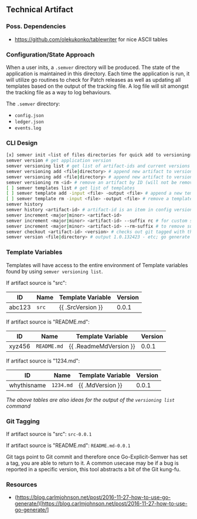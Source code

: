 ## Technical Artifact

### Poss. Dependencies

- https://github.com/olekukonko/tablewriter for nice ASCII tables

### Configuration/State Approach

When a user inits, a `.semver` directory will be produced. The state of the application is maintained in this directory. Each time the application is run, it will utilize go routines to check for Patch releases as well as updating all templates based on the output of the tracking file. A log file will sit amongst the tracking file as a way to log behaviours.

The `.semver` directory:

- `config.json`
- `ledger.json`
- `events.log`

### CLI Design

```sh
[x] semver init <list of files directories for quick add to versioning> # i.e. `v init src tests xyz.wireframe`
semver version # get application version
semver versioning list # get list of artifact-ids and current versions (in tabular form)
semver versioning add <file|directory> # append new artifact to versioning list
semver versioning add <file|directory> # append new artifact to versioning list
semver versioning rm <id> # remove an artifact by ID (will not be removed from history or ledger)
[ ] semver templates list # get list of templates
[ ] semver template add -input <file> -output <file> # append a new template
[ ] semver template rm -input <file> -output <file> # remove a template by ID
semver history
semver history <artifact-id> # artifact-id is an item in config versioning / consider pulling commit information per minor releases or an artifact?
semver increment <major|minor> <artifact-id>
semver increment <major|minor> <artifact-id> --suffix rc # for custom suffix
semver increment <major|minor> <artifact-id> --rm-suffix # to remove suffix with addition
semver checkout <artifact-id> <version> # checks out git tagged with the following version (read-only *no incrementing from here* - this is not Git)
semver version <file|directory> # output 1.0.132423 - etc; go generate with -ldflags argument?
```

### Template Variables

Templates will have access to the entire environment of Template variables found by using `semver versioning list`.

If artifact source is "src":

| ID     | Name  | Template Variable | Version |
| ------ | ----- | ----------------- | ------- |
| abc123 | `src` | {{ .SrcVersion }} | 0.0.1   |


If artifact source is "README.md":

| ID     | Name        | Template Variable      | Version |
| ------ | ----------- | ---------------------- | ------- |
| xyz456 | `README.md` | {{ .ReadmeMdVersion }} | 0.0.1   |


If artifact source is "1234.md":

| ID          | Name      | Template Variable | Version |
| ----------- | --------- | ----------------- | ------- |
| whythisname | `1234.md` | {{ .MdVersion }}  | 0.0.1   |

*The above tables are also ideas for the output of the `versioning list` command*

### Git Tagging

If artifact source is "src": `src-0.0.1`

If artifact source is "README.md": `README.md-0.0.1`

Git tags point to Git commit and therefore once Go-Explicit-Semver has set a tag, you are able to return to it. A common usecase may be if a bug is reported in a specific version, this tool abstracts a bit of the Git kung-fu.

### Resources

- (https://blog.carlmjohnson.net/post/2016-11-27-how-to-use-go-generate/)[https://blog.carlmjohnson.net/post/2016-11-27-how-to-use-go-generate/]